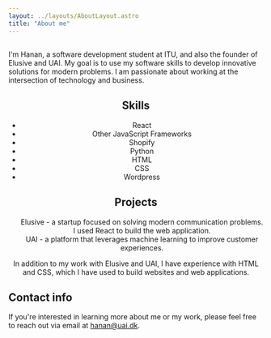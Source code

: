 ```yaml
---
layout: ../layouts/AboutLayout.astro
title: "About me"
---
```

<div align="left">
<h2></h2>
<p>I'm Hanan, a software development student at ITU, and also the founder of Elusive and UAI. My goal is to use my software skills to develop innovative solutions for modern problems. I am passionate about working at the intersection of technology and business.</p>
</div>

<div align="center">
<h2>Skills</h2>
<ul>
<li>React</li>
<li>Other JavaScript Frameworks</li>
<li>Shopify</li>
<li>Python</li>
<li>HTML</li>
<li>CSS</li>
<li>Wordpress</li>
</ul>
</div>

<div align="center">
<h2>Projects</h2>
<ul>
<div>Elusive - a startup focused on solving modern communication problems. I used React to build the web application.</div>
<div>UAI - a platform that leverages machine learning to improve customer experiences.</div>
</ul>
<p>In addition to my work with Elusive and UAI, I have experience with HTML and CSS, which I have used to build websites and web applications.</p>
</div>

## Contact info
If you're interested in learning more about me or my work, please feel free to reach out via email at [hanan@uai.dk](mailto:hanan@uai.dk).
</div>